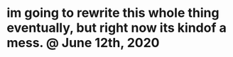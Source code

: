 # im going to rewrite this whole thing eventually, but right now its kindof a mess. @ June 12th, 2020

